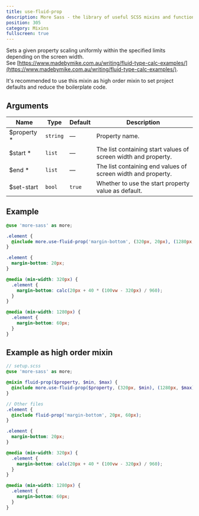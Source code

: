 ```yaml
---
title: use-fluid-prop
description: More Sass - the library of useful SCSS mixins and functions.
position: 305
category: Mixins
fullscreen: true
---
```


Sets a given property scaling uniformly within the specified limits depending on the screen width. \
See [https://www.madebymike.com.au/writing/fluid-type-calc-examples/](https://www.madebymike.com.au/writing/fluid-type-calc-examples/).

It's recommended to use this mixin as high order mixin to set project defaults and reduce the boilerplate code.

## Arguments

| Name                                          | Type     | Default | Description                                                    |
|-----------------------------------------------|----------|---------|----------------------------------------------------------------|
| $property <span class="text-red-600">*</span> | `string` | —       | Property name.                                                 |
| $start <span class="text-red-600">*</span>    | `list`   | —       | The list containing start values of screen width and property. |
| $end <span class="text-red-600">*</span>      | `list`   | —       | The list containing end values of screen width and property.   |
| $set-start                                    | `bool`   | `true`  | Whether to use the start property value as default.            |

## Example

<code-group>

  <code-block label="SCSS" active>

  ```scss
  @use 'more-sass' as more;

  .element {
    @include more.use-fluid-prop('margin-bottom', (320px, 20px), (1280px, 60px));
  }
  ```

  </code-block>

  <code-block label="Output">

  ```css
  .element {
    margin-bottom: 20px;
  }

  @media (min-width: 320px) {
    .element {
      margin-bottom: calc(20px + 40 * (100vw - 320px) / 960);
    }
  }

  @media (min-width: 1280px) {
    .element {
      margin-bottom: 60px;
    }
  }
  ```

  </code-block>

</code-group>


## Example as high order mixin

<code-group>

  <code-block label="SCSS" active>

  ```scss
  // setup.scss
  @use 'more-sass' as more;

  @mixin fluid-prop($property, $min, $max) {
    @include more.use-fluid-prop($property, (320px, $min), (1280px, $max));
  }

  // Other files
  .element {
    @include fluid-prop('margin-bottom', 20px, 60px);
  }
  ```

  </code-block>

  <code-block label="Output">

  ```css
  .element {
    margin-bottom: 20px;
  }

  @media (min-width: 320px) {
    .element {
      margin-bottom: calc(20px + 40 * (100vw - 320px) / 960);
    }
  }

  @media (min-width: 1280px) {
    .element {
      margin-bottom: 60px;
    }
  }
  ```

  </code-block>

</code-group>
